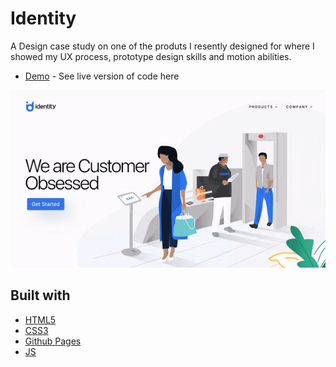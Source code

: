 # Identity
A Design case study on one of the produts I resently designed for where I showed my
UX process, prototype design skills and motion abilities.

- [Demo](https://lalaee.github.io/) - See live version of code here

![Tribute Page](
      gif/first-gif.gif
    )




## Built with
- [HTML5](https://developer.mozilla.org/es/docs/HTML/HTML5)
- [CSS3](https://developer.mozilla.org/es/docs/Web/CSS/CSS3)
- [Github Pages](https://pages.github.com/)
- [JS](https://www.javascript.com/)
